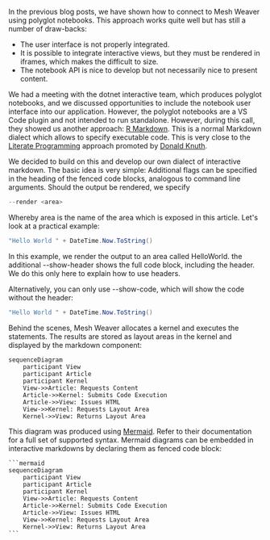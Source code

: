 ﻿---
Title: "Interactive Markdown: The Next Generation Development"
Abstract: >
  Interactive markdown is the future of software engineering. With the introduction of AI in software engineering, 
  the main job of humans will be to compose different parts and review the quality. Executable markdown facilitates this process
Thumbnail: "images/InteractiveMarkdown.png"
VideoUrl: "https://www.youtube.com/embed/6J16W9qcZFY?si=HYe9Oh1wEveqAsJK"
VideoDuration: "00:14:42"
Published: "2025-01-26"
Authors:
  - "Roland Bürgi"
Tags:
  - "Documentation"
  - "Conceptual"
  - "Markdown"
---

In the previous blog posts, we have shown how to connect to Mesh Weaver 
using polyglot notebooks. This approach works quite well but has still 
a number of draw-backs:

- The user interface is not properly integrated.
- It is possible to integrate interactive views, but they must be rendered in iframes, which makes the difficult to size.
- The notebook API is nice to develop but not necessarily nice to present content.

We had a meeting with the dotnet interactive team, which produces polyglot notebooks, and we discussed opportunities to include
the notebook user interface into our application. However, the polyglot notebooks are
a VS Code plugin and not intended to run standalone. However, during
this call, they showed us another approach: [R Markdown](https://rmarkdown.rstudio.com/). This is a
normal Markdown dialect which allows to specify executable code. This is very close to the [Literate Programming](https://en.wikipedia.org/wiki/Literate_programming) approach 
promoted by [Donald Knuth](https://en.wikipedia.org/wiki/Donald_Knuth).

We decided to build on this and develop our own dialect of interactive markdown. The basic idea is very simple: 
Additional flags can be specified in the heading of the fenced code blocks, analogous to command line arguments.
Should the output be rendered, we specify

```csharp
--render <area>
```
Whereby area is the name of the area which is exposed in this article.
Let's look at a practical example:

```csharp --render HelloWorld --show-header
"Hello World " + DateTime.Now.ToString()
```

In this example, we render the output to an area called HelloWorld. the additional --show-header 
shows the full code block, including the header. We do this only here to explain how to use headers.

Alternatively, you can only use --show-code, which will show the code without the header:


```csharp --render HelloWorld2 --show-code
"Hello World " + DateTime.Now.ToString()
```

Behind the scenes, Mesh Weaver allocates a kernel and executes the statements. The results 
are stored as layout areas in the kernel and displayed by the markdown component:

```mermaid
sequenceDiagram
    participant View
    participant Article
    participant Kernel
    View->>Article: Requests Content
    Article->>Kernel: Submits Code Execution
    Article->>View: Issues HTML
    View->>Kernel: Requests Layout Area
    Kernel->>View: Returns Layout Area
```

This diagram was produced using [Mermaid](https://mermaid.js.org/). Refer to their
documentation for a full set of supported syntax. Mermaid diagrams can be embedded in 
interactive markdowns by declaring them as fenced code block:

````
```mermaid
sequenceDiagram
    participant View
    participant Article
    participant Kernel
    View->>Article: Requests Content
    Article->>Kernel: Submits Code Execution
    Article->>View: Issues HTML
    View->>Kernel: Requests Layout Area
    Kernel->>View: Returns Layout Area
```
````